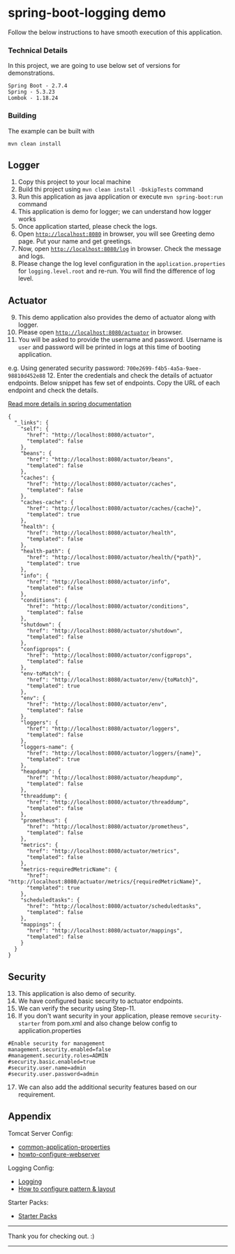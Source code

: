 # spring-boot-logging demo 
Follow the below instructions to have smooth execution of this application.

### Technical Details
In this project, we are going to use below set of versions for demonstrations.

    Spring Boot - 2.7.4
    Spring - 5.3.23
    Lombok - 1.18.24

### Building

The example can be built with

    mvn clean install

## Logger
1. Copy this project to your local machine
2. Build thi project using `mvn clean install -DskipTests` command
3. Run this application as java application or execute `mvn spring-boot:run` command
4. This application is demo for logger; we can understand how logger works
5. Once application started, please check the logs.
6. Open [`http://localhost:8080`](http://localhost:8080) in browser, you will see Greeting demo page. Put your name and get greetings.
7. Now, open [`http://localhost:8080/log`](http://localhost:8080/log) in browser. Check the message and logs.
8. Please change the log level configuration in the `application.properties` for `logging.level.root` and re-run. You will find the difference of log level.

## Actuator
9. This demo application also provides the demo of actuator along with logger.
10. Please open [`http://localhost:8080/actuator`](http://localhost:8080/actuator) in browser.
11. You will be asked to provide the username and password. Username is `user` and password will be printed in logs at this time of booting application.

e.g. Using generated security password: `700e2699-f4b5-4a5a-9aee-98810d452e88`
12. Enter the credentials and check the details of actuator endpoints. Below snippet has few set of endpoints. Copy the URL of each endpoint and check the details.

[Read more details in spring documentation](https://docs.spring.io/spring-boot/docs/current/reference/html/production-ready-features.html) 
```
{
  "_links": {
    "self": {
      "href": "http://localhost:8080/actuator",
      "templated": false
    },
    "beans": {
      "href": "http://localhost:8080/actuator/beans",
      "templated": false
    },
    "caches": {
      "href": "http://localhost:8080/actuator/caches",
      "templated": false
    },
    "caches-cache": {
      "href": "http://localhost:8080/actuator/caches/{cache}",
      "templated": true
    },
    "health": {
      "href": "http://localhost:8080/actuator/health",
      "templated": false
    },
    "health-path": {
      "href": "http://localhost:8080/actuator/health/{*path}",
      "templated": true
    },
    "info": {
      "href": "http://localhost:8080/actuator/info",
      "templated": false
    },
    "conditions": {
      "href": "http://localhost:8080/actuator/conditions",
      "templated": false
    },
    "shutdown": {
      "href": "http://localhost:8080/actuator/shutdown",
      "templated": false
    },
    "configprops": {
      "href": "http://localhost:8080/actuator/configprops",
      "templated": false
    },
    "env-toMatch": {
      "href": "http://localhost:8080/actuator/env/{toMatch}",
      "templated": true
    },
    "env": {
      "href": "http://localhost:8080/actuator/env",
      "templated": false
    },
    "loggers": {
      "href": "http://localhost:8080/actuator/loggers",
      "templated": false
    },
    "loggers-name": {
      "href": "http://localhost:8080/actuator/loggers/{name}",
      "templated": true
    },
    "heapdump": {
      "href": "http://localhost:8080/actuator/heapdump",
      "templated": false
    },
    "threaddump": {
      "href": "http://localhost:8080/actuator/threaddump",
      "templated": false
    },
    "prometheus": {
      "href": "http://localhost:8080/actuator/prometheus",
      "templated": false
    },
    "metrics": {
      "href": "http://localhost:8080/actuator/metrics",
      "templated": false
    },
    "metrics-requiredMetricName": {
      "href": "http://localhost:8080/actuator/metrics/{requiredMetricName}",
      "templated": true
    },
    "scheduledtasks": {
      "href": "http://localhost:8080/actuator/scheduledtasks",
      "templated": false
    },
    "mappings": {
      "href": "http://localhost:8080/actuator/mappings",
      "templated": false
    }
  }
}
```

## Security
13. This application is also demo of security. 
14. We have configured basic security to actuator endpoints.
15. We can verify the security using Step-11.
16. If you don't want security in your application, please remove `security-starter` from pom.xml
and also change below config to application.properties

```
#Enable security for management
management.security.enabled=false
#management.security.roles=ADMIN
#security.basic.enabled=true
#security.user.name=admin
#security.user.password=admin
```
17. We can also add the additional security features based on our requirement. 

## Appendix
Tomcat Server Config:
- [common-application-properties](https://docs.spring.io/spring-boot/docs/2.0.3.RELEASE/reference/html/common-application-properties.html)
- [howto-configure-webserver](https://docs.spring.io/spring-boot/docs/2.0.3.RELEASE/reference/html/howto-embedded-web-servers.html#howto-configure-webserver)

Logging Config:
- [Logging](https://docs.spring.io/spring-boot/docs/current/reference/html/features.html#features.logging)
- [How to configure pattern & layout](https://logback.qos.ch/manual/layouts.html)

Starter Packs:
- [Starter Packs](https://docs.spring.io/spring-boot/docs/2.5.0/reference/htmlsingle/#using.build-systems.starters)
***
Thank you for checking out. :)
***